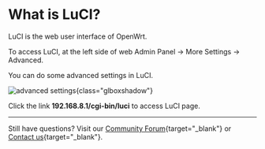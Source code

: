 # What is LuCI?

LuCI is the web user interface of OpenWrt.

To access LuCI, at the left side of web Admin Panel -> More Settings -> Advanced.

You can do some advanced settings in LuCI.

![advanced settings](https://static.gl-inet.com/docs/router/en/4/tutorials/advanced_settings/advanced_settings.png){class="glboxshadow"}

Click the link **192.168.8.1/cgi-bin/luci** to access LuCI page.

---

Still have questions? Visit our [Community Forum](https://forum.gl-inet.com){target="_blank"} or [Contact us](https://www.gl-inet.com/contacts/){target="_blank"}.
